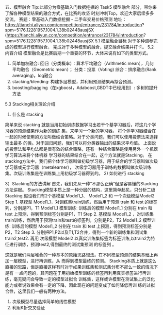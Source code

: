 五、模型融合
Tip:此部分为零基础入门数据挖掘的 Task5 模型融合 部分，带你来了解各种模型结果的融合方式，在比赛的攻坚
时刻冲刺Top，欢迎大家后续多多交流。
赛题：零基础入门数据挖掘 - 二手车交易价格预测
地址：https://tianchi.aliyun.com/competition/entrance/231784/introduction?
spm=5176.12281957.1004.1.38b02448ausjSX
(https://tianchi.aliyun.com/competition/entrance/231784/introduction?
spm=5176.12281957.1004.1.38b02448ausjSX
5.1 模型融合目标
对于多种调参完成的模型进行模型融合。
完成对于多种模型的融合，提交融合结果并打卡。
5.2 内容介绍
模型融合是比赛后期一个重要的环节，大体来说有如下的类型方式。
1. 简单加权融合:
回归（分类概率）：算术平均融合（Arithmetic mean），几何平均融合（Geometric mean）；
分类：投票（Voting)
综合：排序融合(Rank averaging)，log融合
2. stacking/blending:
构建多层模型，并利用预测结果再拟合预测。
4. boosting/bagging（在xgboost，Adaboost,GBDT中已经用到）:
多树的提升方法

5.3 Stacking相关理论介绍
1) 什么是 stacking

简单来说 stacking 就是当用初始训练数据学习出若干个基学习器后，将这几个学习器的预测结果作为新的训练
集，来学习一个新的学习器。
将个体学习器结合在一起的时候使用的方法叫做结合策略。对于分类问题，我们可以使用投票法来选择输出最多
的类。对于回归问题，我们可以将分类器输出的结果求平均值。
上面说的投票法和平均法都是很有效的结合策略，还有一种结合策略是使用另外一个机器学习算法来将个体机器
学习器的结果结合在一起，这个方法就是Stacking。
在stacking方法中，我们把个体学习器叫做初级学习器，用于结合的学习器叫做次级学习器或元学习器（metalearner），
次级学习器用于训练的数据叫做次级训练集。次级训练集是在训练集上用初级学习器得到的。
2) 如何进行 stacking

3）Stacking的方法讲解
首先，我们先从一种“不那么正确”但是容易懂的Stacking方法讲起。
Stacking模型本质上是一种分层的结构，这里简单起见，只分析二级Stacking.假设我们有2个基模型 Model1_1、
Model1_2 和 一个次级模型Model2
Step 1. 基模型 Model1_1，对训练集train训练，然后用于预测 train 和 test 的标签列，分别是P1，T1
Model1_1 模型训练:
训练后的模型 Model1_1 分别在 train 和 test 上预测，得到预测标签分别是P1，T1
Step 2. 基模型 Model1_2 ，对训练集train训练，然后用于预测train和test的标签列，分别是P2，T2
Model1_2 模型训练:
训练后的模型 Model1_2 分别在 train 和 test 上预测，得到预测标签分别是P2，T2
Step 3. 分别把P1,P2以及T1,T2合并，得到一个新的训练集和测试集train2,test2.
再用 次级模型 Model2 以真实训练集标签为标签训练,以train2为特征进行训练，预测test2,得到最终的测试集预测
的标签列 。

这就是我们两层堆叠的一种基本的原始思路想法。在不同模型预测的结果基础上再加一层模型，进行再训练，从
而得到模型最终的预测。
Stacking本质上就是这么直接的思路，但是直接这样有时对于如果训练集和测试集分布不那么一致的情况下是有
一点问题的，其问题在于用初始模型训练的标签再利用真实标签进行再训练，毫无疑问会导致一定的模型过拟合
训练集，这样或许模型在测试集上的泛化能力或者说效果会有一定的下降，因此现在的问题变成了如何降低再训
练的过拟合性，这里我们一般有两种方法。
1. 次级模型尽量选择简单的线性模型
2. 利用K折交叉验证